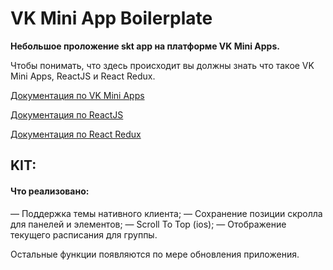 # VK Mini App Boilerplate
**Небольшое проложение skt app на платформе VK Mini Apps.**

Чтобы понимать, что здесь происходит вы должны знать что такое VK Mini Apps,  ReactJS и React Redux.

[Документация по VK Mini Apps](https://vk.com/dev/vk_apps_docs)

[Документация по ReactJS](https://ru.reactjs.org/docs/getting-started.html)

[Документация по React Redux](https://rajdee.gitbooks.io/redux-in-russian/content/)

## KIT:
#### Что реализовано:
— Поддержка темы нативного клиента;
— Сохранение позиции скролла для панелей и элементов;
— Scroll To Top (ios);
— Отображение текущего расписания для группы.

Остальные функции появляются по мере обновления приложения.